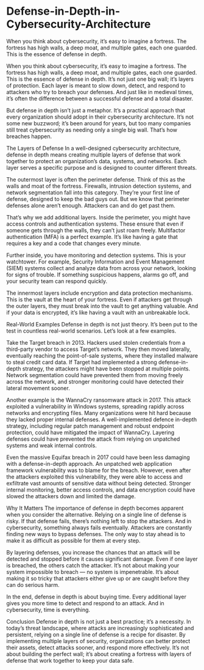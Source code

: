 # Defense-in-Depth-in-Cybersecurity-Architecture
When you think about cybersecurity, it’s easy to imagine a fortress. The fortress has high walls, a deep moat, and multiple gates, each one guarded. This is the essence of defense in depth.

When you think about cybersecurity, it’s easy to imagine a fortress. The fortress has high walls, a deep moat, and multiple gates, each one guarded. This is the essence of defense in depth. It’s not just one big wall; it’s layers of protection. Each layer is meant to slow down, detect, and respond to attackers who try to breach your defenses. And just like in medieval times, it’s often the difference between a successful defense and a total disaster.

But defense in depth isn’t just a metaphor. It’s a practical approach that every organization should adopt in their cybersecurity architecture. It’s not some new buzzword; it’s been around for years, but too many companies still treat cybersecurity as needing only a single big wall. That’s how breaches happen.

The Layers of Defense
In a well-designed cybersecurity architecture, defense in depth means creating multiple layers of defense that work together to protect an organization’s data, systems, and networks. Each layer serves a specific purpose and is designed to counter different threats.

The outermost layer is often the perimeter defense. Think of this as the walls and moat of the fortress. Firewalls, intrusion detection systems, and network segmentation fall into this category. They’re your first line of defense, designed to keep the bad guys out. But we know that perimeter defenses alone aren’t enough. Attackers can and do get past them.

That’s why we add additional layers. Inside the perimeter, you might have access controls and authentication systems. These ensure that even if someone gets through the walls, they can’t just roam freely. Multifactor authentication (MFA) is a perfect example. It’s like having a gate that requires a key and a code that changes every minute.

Further inside, you have monitoring and detection systems. This is your watchtower. For example, Security Information and Event Management (SIEM) systems collect and analyze data from across your network, looking for signs of trouble. If something suspicious happens, alarms go off, and your security team can respond quickly.

The innermost layers include encryption and data protection mechanisms. This is the vault at the heart of your fortress. Even if attackers get through the outer layers, they must break into the vault to get anything valuable. And if your data is encrypted, it’s like having a vault with an unbreakable lock.

Real-World Examples
Defense in depth is not just theory. It’s been put to the test in countless real-world scenarios. Let’s look at a few examples.

Take the Target breach in 2013. Hackers used stolen credentials from a third-party vendor to access Target’s network. They then moved laterally, eventually reaching the point-of-sale systems, where they installed malware to steal credit card data. If Target had implemented a strong defense-in-depth strategy, the attackers might have been stopped at multiple points. Network segmentation could have prevented them from moving freely across the network, and stronger monitoring could have detected their lateral movement sooner.

Another example is the WannaCry ransomware attack in 2017. This attack exploited a vulnerability in Windows systems, spreading rapidly across networks and encrypting files. Many organizations were hit hard because they lacked proper internal defenses. A well-implemented defence in-depth strategy, including regular patch management and robust endpoint protection, could have mitigated the impact of WannaCry. Layering defenses could have prevented the attack from relying on unpatched systems and weak internal controls.

Even the massive Equifax breach in 2017 could have been less damaging with a defense-in-depth approach. An unpatched web application framework vulnerability was to blame for the breach. However, even after the attackers exploited this vulnerability, they were able to access and exfiltrate vast amounts of sensitive data without being detected. Stronger internal monitoring, better access controls, and data encryption could have slowed the attackers down and limited the damage.

Why It Matters
The importance of defense in depth becomes apparent when you consider the alternative. Relying on a single line of defense is risky. If that defense fails, there’s nothing left to stop the attackers. And in cybersecurity, something always fails eventually. Attackers are constantly finding new ways to bypass defenses. The only way to stay ahead is to make it as difficult as possible for them at every step.

By layering defenses, you increase the chances that an attack will be detected and stopped before it causes significant damage. Even if one layer is breached, the others catch the attacker. It’s not about making your system impossible to breach — no system is impenetrable. It’s about making it so tricky that attackers either give up or are caught before they can do serious harm.

In the end, defense in depth is about buying time. Every additional layer gives you more time to detect and respond to an attack. And in cybersecurity, time is everything.

Conclusion
Defense in depth is not just a best practice; it’s a necessity. In today’s threat landscape, where attacks are increasingly sophisticated and persistent, relying on a single line of defense is a recipe for disaster. By implementing multiple layers of security, organizations can better protect their assets, detect attacks sooner, and respond more effectively. It’s not about building the perfect wall; it’s about creating a fortress with layers of defense that work together to keep your data safe.
